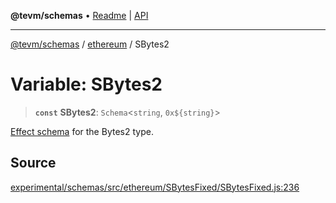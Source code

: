**@tevm/schemas** • [Readme](../../README.md) \| [API](../../modules.md)

***

[@tevm/schemas](../../README.md) / [ethereum](../README.md) / SBytes2

# Variable: SBytes2

> **`const`** **SBytes2**: `Schema`\<`string`, ```0x${string}```\>

[Effect schema](https://github.com/Effect-TS/schema) for the Bytes2 type.

## Source

[experimental/schemas/src/ethereum/SBytesFixed/SBytesFixed.js:236](https://github.com/evmts/tevm-monorepo/blob/main/experimental/schemas/src/ethereum/SBytesFixed/SBytesFixed.js#L236)

